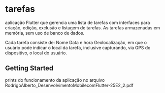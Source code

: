 # tarefas

aplicação Flutter que gerencia uma lista de tarefas com interfaces para criação, edição, exclusão e listagem de tarefas. As tarefas armazenadas em memória, sem uso de banco de dados.

Cada tarefa consiste de:
Nome
Data e hora
Geolocalização, em que o usuário pode indicar o local da tarefa, inclusive capturando, via GPS do dispositivo, o local do usuário.

## Getting Started

prints do funcionamento da aplicação no arquivo RodrigoAlberto_DesenvolvimentoMobilecomFlutter-25E2_2.pdf
